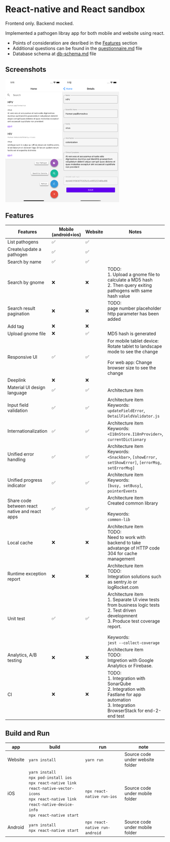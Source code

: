 # React-native and React sandbox
Frontend only. Backend mocked.

Implemented a pathogen libray app for both mobile and website using react. 

* Points of consideration are desribed in the [Features](#features) section
* Additional questions can be found in the [questionnaire.md](./questionnaire.md) file
* Database schema at [db-schema.md](./db-schema.md) file

## Screenshots
<div style="display: flex; flex-direction: row;">
    <img src="./assets/ios1.png" width="180" />
    <img src="./assets/ios2.png" width="180" />
</div>

## Features
| Features      | Mobile (android+ios) | Website | Notes
| ----------- | ----------- | ----------- | ----------- |
| List pathogens      | ✅       | ✅       |
| Create/update a pathogen   | ✅       | ✅       |
| Search by name   | ✅       | ✅       |
| Search by gnome   | ❌      |  ❌      | TODO: <br />1. Upload a gnome file to calculate a MD5 hash<br /> 2. Then query exiting pathogens with same hash value
| Search result pagination   | ❌      |  ❌      | TODO: <br />page number placeholder http parameter has been added 
| Add tag   | ❌      |  ❌      |
| Upload gnome file   | ❌      |  ✅      | MD5 hash is generated
| Responsive UI   | ✅      |  ✅      | For mobile tablet device: <br/>Rotate tablet to landscape mode to see the change <br/><br/>For web app: Change browser size to see the change
| Deeplink   | ❌      |  ❌      |
| Material UI design language      | ✅       | ✅       | Architecture item
| Input field validation      | ✅       | ✅       | Architecture item<br /> Keywords:<br /> `updateFieldError`, `DetailFieldValidator.js`
| Internationalization      | ✅       | ✅       | Architecture item<br /> Keywords:<br /> `<I18nStore.I18nProvider>`, `currentDictionary`
| Unified error handling      | ✅       | ✅       | Architecture item<br /> Keywords: <br />`<Snackbar>`, `[showError, setShowError]`, `[errorMsg, setErrorMsg]`
| Unified progress indicator      | ✅       | ✅       | Architecture item<br /> Keywords: <br />`[busy, setBusy]`, `pointerEvents`
| Share code between react native and react apps      | ✅      | ✅      | Architecture item<br /> Created common library <br/><br />Keywords: <br />`common-lib`
| Local cache      | ❌      | ❌      | Architecture item<br /> TODO: <br />Need to work with backend to take advatange of HTTP code 304 for cache management
| Runtime exception report      | ❌      | ❌      | Architecture item<br /> TODO: <br />Integration solutions such as sentry.io or logRocket.com
| Unit test   | ✅      |  ✅      | Architecture item <br />1. Separate UI view tests from business logic tests<br /> 2. Test driven developmnent <br /> 3. Produce test coverage report. <br/> <br/>Keywords:<br />`jest --collect-coverage`
| Analytics, A/B testing   | ❌      |  ❌      | Architecture item<br />TODO: <br />Intgretion with Google Analytics or Firebase.
| CI   | ❌      |  ❌      | TODO: <br />1. Integration with SonarQube <br /> 2. Integration with Fastlane for app automation <br/> 3. Integration BrowserStack for end-2-end test

## Build and Run
| app      | build | run | note
| ----------- | ----------- | ----------- | ----------- |
| Website      | `yarn install`    | `yarn run`     | Source code under website folder
| iOS      | `yarn install`<br/>`npx pod-install ios` <br/> `npx react-native link react-native-vector-icons`<br/>`npx react-native link react-native-device-info` <br/>`npx react-native start`  | `npx react-native run-ios`     | Source code under mobile folder
| Android      | `yarn install`<br/>`npx react-native start`    | `npx react-native run-android`     | Source code under mobile folder
